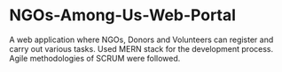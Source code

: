 # NGOs-Among-Us-Web-Portal
A web application where NGOs, Donors and Volunteers can register and carry out various tasks.
Used MERN stack for the development process.
Agile methodologies of SCRUM were followed.
